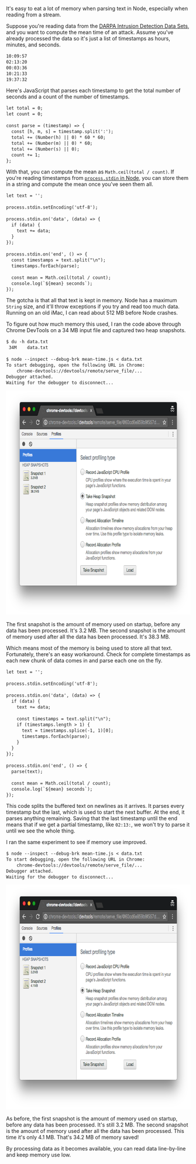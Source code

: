 <!--
title: How to read line-by-line and keep memory use low in Node.js
created: 6 May 2017 - 11:54 am
updated: 13 May 2017 - 2:43 pm
publish: 13 May 2017
slug: stdio-buffer
tags: nodejs, stream, stdio
-->

It's easy to eat a lot of memory when parsing text in Node, especially when
reading from a stream.

Suppose you're reading data from the [DARPA Intrusion Detection Data
Sets][darpa], and you want to compute the mean time of an attack. Assume you've
already processed the data so it's just a list of timestamps as hours, minutes,
and seconds.

    10:09:57
    02:13:20
    00:03:36
    10:21:33
    19:37:32

Here's JavaScript that parses each timestamp to get the total number of seconds
and a count of the number of timestamps.

    let total = 0;
    let count = 0;

    const parse = (timestamp) => {
      const [h, m, s] = timestamp.split(':');
      total += (Number(h) || 0) * 60 * 60;
      total += (Number(m) || 0) * 60;
      total += (Number(s) || 0);
      count += 1;
    };

With that, you can compute the mean as `Math.ceil(total / count)`. If you're
reading timestamps from [`process.stdin` in Node][stdin], you can store them in
a string and compute the mean once you've seen them all.

    let text = '';

    process.stdin.setEncoding('utf-8');

    process.stdin.on('data', (data) => {
      if (data) {
        text += data;
      }
    });

    process.stdin.on('end', () => {
      const timestamps = text.split("\n");
      timestamps.forEach(parse);

      const mean = Math.ceil(total / count);
      console.log(`${mean} seconds`);
    });


The gotcha is that all that text is kept in memory. Node has a maximum `String`
size, and it'll throw exceptions if you try and read too much data. Running on
an old iMac, I can read about 512 MB before Node crashes.

To figure out how much memory this used, I ran the code above through Chrome
DevTools on a 34 MB input file and captured two heap snapshots.

    $ du -h data.txt
     34M    data.txt

    $ node --inspect --debug-brk mean-time.js < data.txt
    To start debugging, open the following URL in Chrome:
        chrome-devtools://devtools/remote/serve_file/...
    Debugger attached.
    Waiting for the debugger to disconnect...

<img class="art" width="757px" height="613px" src="/images/stdio-buffer-heap-profile-1.png" />

The first snapshot is the amount of memory used on startup, before any data has
been processed. It's 3.2 MB. The second snapshot is the amount of memory used
after all the data has been processed. It's 38.3 MB.

Which means most of the memory is being used to store all that text.
Fortunately, there's an easy workaround. Check for complete timestamps as each
new chunk of data comes in and parse each one on the fly.

    let text = '';

    process.stdin.setEncoding('utf-8');

    process.stdin.on('data', (data) => {
      if (data) {
        text += data;

        const timestamps = text.split("\n");
        if (timestamps.length > 1) {
          text = timestamps.splice(-1, 1)[0];
          timestamps.forEach(parse);
        }
      }
    });

    process.stdin.on('end', () => {
      parse(text);

      const mean = Math.ceil(total / count);
      console.log(`${mean} seconds`);
    });

This code splits the buffered text on newlines as it arrives. It parses
every timestamp but the last, which is used to start the next buffer. At the
end, it parses anything remaining. Saving that the last timestamp until the end
means that if we get a partial timestamp, like `02:13:`, we won't try to parse
it until we see the whole thing.

I ran the same experiment to see if memory use improved.

    $ node --inspect --debug-brk mean-time.js < data.txt
    To start debugging, open the following URL in Chrome:
        chrome-devtools://devtools/remote/serve_file/...
    Debugger attached.
    Waiting for the debugger to disconnect...

<img class="art" width="757px" height="613px" src="/images/stdio-buffer-heap-profile-2.png" />

As before, the first snapshot is the amount of memory used on startup, before
any data has been processed. It's still 3.2 MB. The second snapshot is the
amount of memory used after all the data has been processed. This time it's only
4.1 MB. That's 34.2 MB of memory saved!

By processing data as it becomes available, you can read data line-by-line and
keep memory use low.


[darpa]: https://www.ll.mit.edu/ideval/data/ "Various (MIT Lincoln Laboratory): DARPA Intrusion Detection Data Sets"
[stdin]: https://nodejs.org/dist/latest-v6.x/docs/api/process.html#process_process_stdin "Various (Node): Node.js v6.x Documentation - process.stdin"

